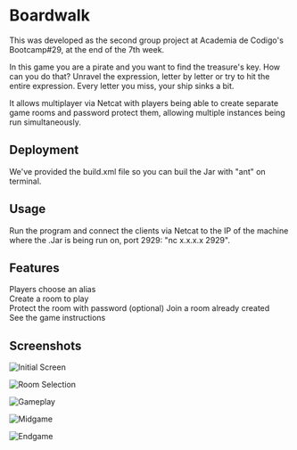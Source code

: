 # Boardwalk
This was developed as the second group project at Academia de Codigo's Bootcamp#29, at the end of the 7th week.

In this game you are a pirate and you want to find the treasure's key. How can you do that? Unravel the expression, letter by letter or try to hit the entire expression. Every letter you miss, your ship sinks a bit.

It allows multiplayer via Netcat with players being able to create separate game rooms and password protect them, allowing multiple instances being run simultaneously.

## Deployment
We've provided the build.xml file so you can buil the Jar with "ant" on terminal.

## Usage
Run the program and connect the clients via Netcat to the IP of the machine where the .Jar is being run on, port 2929: "nc x.x.x.x 2929".

## Features

Players choose an alias  
Create a room to play  
Protect the room with password (optional)
Join a room already created  
See the game instructions

## Screenshots

![Initial Screen](https://i.imgur.com/ceOizPv.png)

![Room Selection](https://i.imgur.com/nE6VqDg.png)

![Gameplay](https://i.imgur.com/aj1mb2s.png)

![Midgame](https://i.imgur.com/FGntOPr.png)

![Endgame](https://i.imgur.com/XJyBwmh.png)
